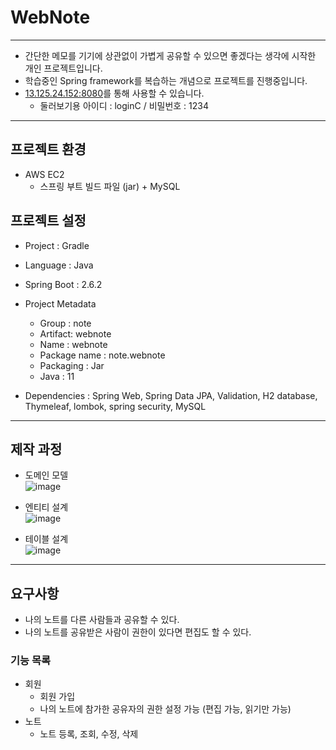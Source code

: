 # WebNote
--- 
- 간단한 메모를 기기에 상관없이 가볍게 공유할 수 있으면 좋겠다는 생각에 시작한 개인 프로젝트입니다. 
- 학습중인 Spring framework를 복습하는 개념으로 프로젝트를 진행중입니다. 
- [13.125.24.152:8080](http://13.125.24.152:8080)를 통해 사용할 수 있습니다.
  - 둘러보기용 아이디 : loginC / 비밀번호 : 1234
- --
## 프로젝트 환경  
- AWS EC2
  - 스프링 부트 빌드 파일 (jar) + MySQL

## 프로젝트 설정
- Project : Gradle
- Language : Java
- Spring Boot : 2.6.2

- Project Metadata
  - Group : note
  - Artifact: webnote
  - Name : webnote
  - Package name : note.webnote
  - Packaging : Jar
  - Java : 11
- Dependencies : Spring Web, Spring Data JPA, Validation, H2 database, Thymeleaf, lombok, spring security, MySQL
---
## 제작 과정
- 도메인 모델  
![image](https://user-images.githubusercontent.com/68803008/150144522-745e2a80-bd2d-4ffc-9e66-ccc55865df38.png)

- 엔티티 설계  
![image](https://user-images.githubusercontent.com/68803008/150144411-5830b320-d4fd-4122-9bd6-bc43bacff228.png)

- 테이블 설계  
![image](https://user-images.githubusercontent.com/68803008/150146062-5448616d-56b4-429b-8eb4-6e80cf1597fb.png)


---
## 요구사항
- 나의 노트를 다른 사람들과 공유할 수 있다.
- 나의 노트를 공유받은 사람이 권한이 있다면 편집도 할 수 있다.

### 기능 목록
- 회원
  - 회원 가입
  - 나의 노트에 참가한 공유자의 권한 설정 가능 (편집 가능, 읽기만 가능)
- 노트
  - 노트 등록, 조회, 수정, 삭제
